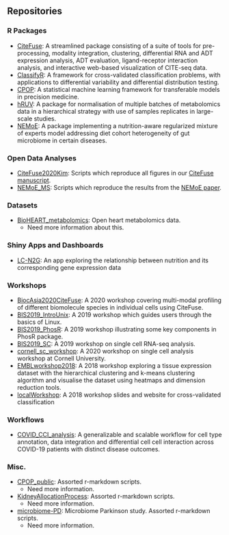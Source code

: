 ## Repositories

### R Packages
- [CiteFuse](https://github.com/SydneyBioX/CiteFuse): A streamlined package consisting of a suite of tools for pre-processing, modality integration, clustering, differential RNA and ADT expression analysis, ADT evaluation, ligand-receptor interaction analysis, and interactive web-based visualization of CITE-seq data.
- [ClassifyR](https://github.com/SydneyBioX/ClassifyR): A framework for cross-validated classification problems, with applications to differential variability and differential distribution testing.
- [CPOP](https://github.com/SydneyBioX/CPOP): A statistical machine learning framework for transferable models in precision medicine.
- [hRUV](https://github.com/SydneyBioX/hRUV): A package for normalisation of multiple batches of metabolomics data in a hierarchical strategy with use of samples replicates in large-scale studies.
- [NEMoE](https://github.com/SydneyBioX/NEMoE): A package implementing a nutrition-aware regularized mixture of experts model addressing diet cohort heterogeneity of gut microbiome in certain diseases.

### Open Data Analyses
- [CiteFuse2020Kim](https://github.com/SydneyBioX/CiteFuse2020Kim): Scripts which reproduce all figures in our [CiteFuse manuscript](https://www.biorxiv.org/content/10.1101/854299v1).
- [NEMoE_MS](https://github.com/SydneyBioX/NEMoE_MS): Scripts which reproduce the results from the [NEMoE paper](https://www.medrxiv.org/content/10.1101/2021.11.10.21266194v1).  


### Datasets
- [BioHEART_metabolomics](https://github.com/SydneyBioX/BioHEART_metabolomics): Open heart metabolomics data.
    - Need more information about this.

### Shiny Apps and Dashboards
- [LC-N2G](https://github.com/SydneyBioX/LCN2G): An app exploring the relationship between nutrition and its corresponding gene expression data

### Workshops
- [BiocAsia2020CiteFuse](https://github.com/SydneyBioX/BiocAsia2020CiteFuse): A 2020 workshop covering multi-modal profiling of different biomolecule species in individual cells using CiteFuse.
- [BIS2019_IntroUnix](https://github.com/SydneyBioX/BIS2019_IntroUnix): A 2019 workshop which guides users through the basics of Linux.
- [BIS2019_PhosR](https://github.com/SydneyBioX/BIS2019_PhosR): A 2019 workshop illustrating some key components in PhosR package.
- [BIS2019_SC](https://github.com/SydneyBioX/BIS2019_SC): A 2019 workshop on single cell RNA-seq analysis.
- [cornell_sc_workshop](https://github.com/SydneyBioX/cornell_sc_workshop): A 2020 workshop on single cell analysis workshop at Cornell University.
- [EMBLworkshop2018](https://github.com/SydneyBioX/EMBLworkshop2018): A 2018 workshop exploring a tissue expression dataset with the hierarchical clustering and k-means clustering algorithm and visualise the dataset using heatmaps and dimension reduction tools.
- [localWorkshop](https://github.com/SydneyBioX/localWorkshop): A 2018 workshop slides and website for cross-validated classification

### Workflows
- [COVID_CCI_analysis](https://github.com/SydneyBioX/COVID_CCI_analysis): A generalizable and scalable workflow for cell type annotation, data integration and differential cell cell interaction across COVID-19 patients with distinct disease outcomes.

### Misc.
- [CPOP_public](https://github.com/SydneyBioX/CPOP_public): Assorted r-markdown scripts.
    - Need more information.
- [KidneyAllocationProcess](https://github.com/SydneyBioX/KidneyAllocationProcess): Assorted r-markdown scripts.
    - Need more information.
- [microbiome-PD](https://github.com/SydneyBioX/microbiome-PD): Microbiome Parkinson study. Assorted r-markdown scripts.
    - Need more information.